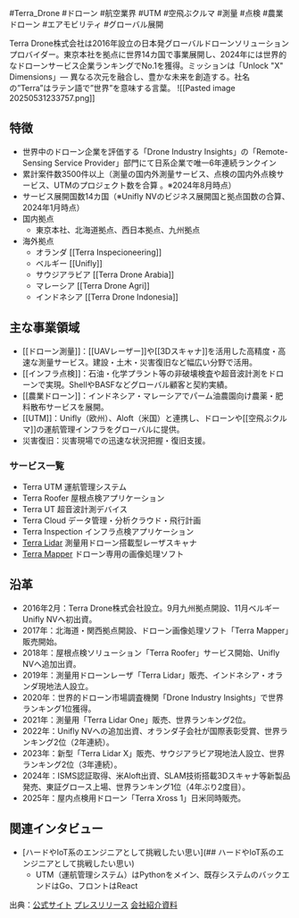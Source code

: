 #Terra_Drone #ドローン #航空業界 #UTM #空飛ぶクルマ #測量 #点検 #農業ドローン #エアモビリティ #グローバル展開

Terra Drone株式会社は2016年設立の日本発グローバルドローンソリューションプロバイダー。東京本社を拠点に世界14カ国で事業展開し、2024年には世界的なドローンサービス企業ランキングでNo.1を獲得。ミッションは「Unlock "X" Dimensions」— 異なる次元を融合し、豊かな未来を創造する。社名の”Terra”はラテン語で”世界”を意味する言葉。
![[Pasted image 20250531233757.png]]

## 特徴
- 世界中のドローン企業を評価する「Drone Industry Insights」の「Remote-Sensing Service Provider」部門にて日系企業で唯一6年連続ランクイン
- 累計案件数3500件以上（測量の国内外測量サービス、点検の国内外点検サービス、UTMのプロジェクト数を合算 。※2024年8月時点）
- サービス展開国数14カ国（※Unifly NVのビジネス展開国と拠点国数の合算、2024年1月時点）
- 国内拠点
	- 東京本社、北海道拠点、西日本拠点、九州拠点
- 海外拠点
	- オランダ [[Terra Inspecioneering]]
	- ベルギー [[Unifly]]
	- サウジアラビア [[Terra Drone Arabia]]
	- マレーシア [[Terra Drone Agri]]
	- インドネシア [[Terra Drone Indonesia]]

## 主な事業領域
- [[ドローン測量]]：[[UAVレーザー]]や[[3Dスキャナ]]を活用した高精度・高速な測量サービス。建設・土木・災害復旧など幅広い分野で活用。
- [[インフラ点検]]：石油・化学プラント等の非破壊検査や超音波計測をドローンで実現。ShellやBASFなどグローバル顧客と契約実績。
- [[農業ドローン]]：インドネシア・マレーシアでパーム油農園向け農薬・肥料散布サービスを展開。
- [[UTM]]：Unifly（欧州）、Aloft（米国）と連携し、ドローンや[[空飛ぶクルマ]]の運航管理インフラをグローバルに提供。
- 災害復旧：災害現場での迅速な状況把握・復旧支援。

### サービス一覧
- Terra UTM 運航管理システム
- Terra Roofer 屋根点検アプリケーション
- Terra UT 超音波計測デバイス
- Terra Cloud データ管理・分析クラウド・飛行計画
- Terra Inspection インフラ点検アプリケーション
- [Terra Lidar](https://lidar.terra-drone.net/) 測量用ドローン搭載型レーザスキャナ
- [Terra Mapper](https://mapper.terra-drone.net/) ドローン専用の画像処理ソフト

## 沿革
- 2016年2月：Terra Drone株式会社設立。9月九州拠点開設、11月ベルギーUnifly NVへ初出資。
- 2017年：北海道・関西拠点開設、ドローン画像処理ソフト「Terra Mapper」販売開始。
- 2018年：屋根点検ソリューション「Terra Roofer」サービス開始、Unifly NVへ追加出資。
- 2019年：測量用ドローンレーザ「Terra Lidar」販売、インドネシア・オランダ現地法人設立。
- 2020年：世界的ドローン市場調査機関「Drone Industry Insights」で世界ランキング1位獲得。
- 2021年：測量用「Terra Lidar One」販売、世界ランキング2位。
- 2022年：Unifly NVへの追加出資、オランダ子会社が国際表彰受賞、世界ランキング2位（2年連続）。
- 2023年：新型「Terra Lidar X」販売、サウジアラビア現地法人設立、世界ランキング2位（3年連続）。
- 2024年：ISMS認証取得、米Aloft出資、SLAM技術搭載3Dスキャナ等新製品発売、東証グロース上場、世界ランキング1位（4年ぶり2度目）。
- 2025年：屋内点検用ドローン「Terra Xross 1」日米同時販売。

## 関連インタビュー
- [ハードやIoT系のエンジニアとして挑戦したい思い](## ハードやIoT系のエンジニアとして挑戦したい思い)
	- UTM（運航管理システム）はPythonをメイン、既存システムのバックエンドはGo、フロントはReact

出典：[公式サイト](https://terra-drone.net/company) [プレスリリース](https://prtimes.jp/main/html/searchrlp/company_id/20194) [会社紹介資料](https://speakerdeck.com/terradrone1/terradrone-companyoverview20220405)
